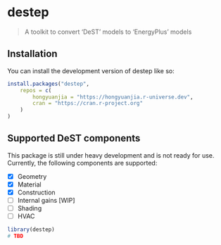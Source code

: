 
<!-- README.md is generated from README.Rmd. Please edit that file -->

# destep

<!-- badges: start -->
<!-- badges: end -->

> A toolkit to convert ‘DeST’ models to ‘EnergyPlus’ models

## Installation

You can install the development version of destep like so:

``` r
install.packages("destep",
    repos = c(
        hongyuanjia = "https://hongyuanjia.r-universe.dev",
        cran = "https://cran.r-project.org"
    )
)
```

## Supported DeST components

This package is still under heavy development and is not ready for use.
Currently, the following components are supported:

- [x] Geometry
- [x] Material
- [x] Construction
- [ ] Internal gains \[WIP\]
- [ ] Shading
- [ ] HVAC

``` r
library(destep)
# TBD
```
